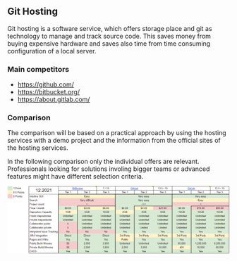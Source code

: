 ## Git Hosting
Git hosting is a software service, which offers storage place and git as 
technology to manage and track source code. This saves money from buying 
expensive hardware and saves also time from time consuming configuration of 
a local server. 

### Main competitors

- https://github.com/
- https://bitbucket.org/
- https://about.gitlab.com/

### Comparison

The comparison will be based on a practical approach by using the hosting 
services with a demo project and the information from the official sites of 
the hosting services.

In the following comparison only the individual offers are relevant. 
Professionals looking for solutions involing bigger teams or advanced 
features might have different selection criteria.

![Git Hosting Comparison](../Assets/images/git-hosting-comparison.png)
